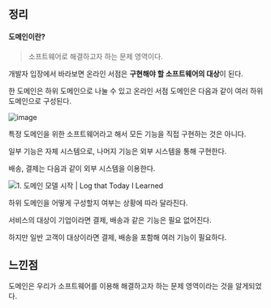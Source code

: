 ## 정리

#### 도메인이란?

>  소프트웨어로 해결하고자 하는 문제 영역이다.



개발자 입장에서 바라보면 온라인 서점은 **구현해야 할 소프트웨어의 대상**이 된다.

한 도메인은 하위 도메인으로 나눌 수 있고 온라인 서점 도메인은 다음과 같이 여러 하위 도메인으로 구성된다.

![image](https://user-images.githubusercontent.com/40031858/167854802-6ec9eb8c-3105-4e5c-a179-29a9f4982e27.png)

특정 도메인을 위한 소프트웨어라고 해서 모든 기능을 직접 구현하는 것은 아니다.

일부 기능은 자체 시스템으로, 나머지 기능은 외부 시스템을 통해 구현한다.

배송, 결제는 다음과 같이 외부 시스템을 이용한다.

![1. 도메인 모델 시작 | Log that Today I Learned](https://user-images.githubusercontent.com/42582516/149660203-b2f7a813-8688-42a7-954b-82c75738a2fa.png)

하위 도메인을 어떻게 구성할지 여부는 상황에 따라 달라진다.

서비스의 대상이 기업이라면 결제, 배송과 같은 기능은 필요 없어진다.

하지만 일반 고객이 대상이라면 결제, 배송을 포함해 여러 기능이 필요하다.



## 느낀점

도메인은 우리가 소프트웨어를 이용해 해결하고자 하는 문제 영역이라는 것을 알게되었다.